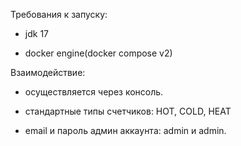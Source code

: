 Требования к запуску: 
- jdk 17
    
- docker engine(docker compose v2)

Взаимодействие: 
- осуществляется через консоль.
    
- стандартные типы счетчиков: HOT, COLD, HEAT
- email и пароль админ аккаунта: admin и admin.
